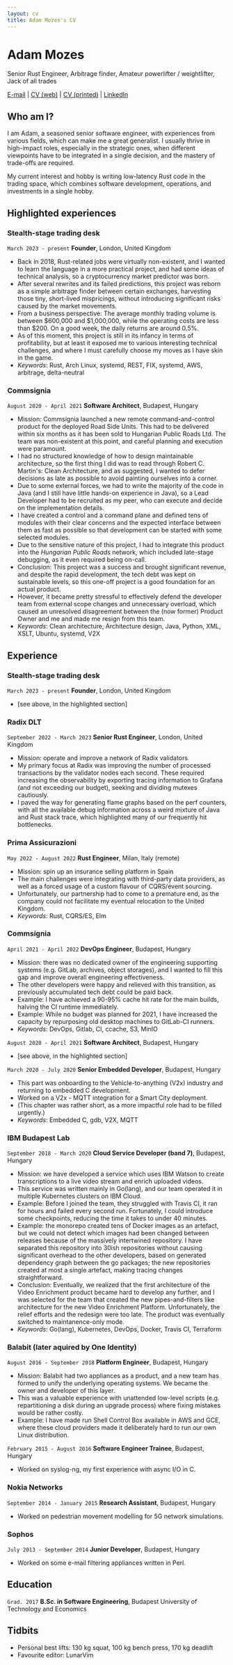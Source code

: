 ```yaml
---
layout: cv
title: Adam Mozes's CV
---
```

# Adam Mozes
Senior Rust Engineer, Arbitrage finder, Amateur powerlifter / weightlifter, Jack of all trades

<div id="webaddress">
<a href="mailto:mozes.adam.istvan@proton.me">E-mail</a>
| <a href="https://nvxxu2i.github.io/markdown-cv">CV (web)</a>
| <a href="javascript:window.print()">CV (printed)</a>
| <a href="https://linkedin.com/in/mozesadamistvan">LinkedIn</a>
</div>

## Who am I?
I am Adam, a seasoned senior software engineer, with experiences from various
fields, which can make me a great generalist.
I usually thrive in high-impact roles, especially in the strategic ones, when
different viewpoints have to be integrated in a single decision, and the
mastery of trade-offs are required.

My current interest and hobby is writing low-latency Rust code in the trading
space, which combines software development, operations, and investments in a
single hobby.

## Highlighted experiences
### Stealth-stage trading desk
`March 2023 - present`
__Founder__, London, United Kingdom

- Back in 2018, Rust-related jobs were virtually non-existent, and I wanted to
  learn the language in a more practical project, and had some ideas of
  technical analysis, so a cryptocurrency market predictor was born.
- After several rewrites and its failed predictions, this project was reborn as
  a simple arbitrage finder between certain exchanges, harvesting those tiny,
  short-lived mispricings, without introducing significant risks caused by the
  market movements.
- From a business perspective: The average monthly trading volume is between
  \$600,000 and \$1,000,000, while the operating costs are less than \$200. On
  a good week, the daily returns are around 0.5%.
- As of this moment, this project is still in its infancy in terms of
  profitability, but at least it exposed me to various interesting technical
  challenges, and where I must carefully choose my moves as I have skin in the
  game.
- _Keywords_: Rust, Arch Linux, systemd, REST, FIX, systemd, AWS, arbitrage,
  delta-neutral

### Commsignia
`August 2020 - April 2021`
__Software Architect__, Budapest, Hungary

- Mission: Commsignia launched a new remote command-and-control product for the
  deployed Road Side Units. This had to be delivered within six months as it
  has been sold to Hungarian Public Roads Ltd. The team was non-existent at
  this point, and careful planning and execution were paramount.
- I had no structured knowledge of how to design maintainable architecture, so
  the first thing I did was to read through Robert C. Martin's: Clean
  Architecture, and as suggested, I wanted to defer decisions as late as
  possible to avoid painting ourselves into a corner.
- Due to some external forces, we had to write the majority of the code in Java
  (and I still have little hands-on experience in Java), so a Lead Developer
  had to be recruited as my peer, who can execute and decide on the
  implementation details.
- I have created a control and a command plane and defined tens of modules with
  their clear concerns and the expected interface between them as fast as
  possible so that development can be started with some selected modules.
- Due to the sensitive nature of this project, I had to integrate this product
  into the _Hungarian Public Roads_ network, which included late-stage
  debugging, as it even required being on-call.
- Conclusion: This project was a success and brought significant revenue, and
  despite the rapid development, the tech debt was kept on sustainable levels,
  so this one-off project is a good foundation for an actual product.
- However, it became pretty stressful to effectively defend the developer team
  from external scope changes and unnecessary overload, which caused an
  unresolved disagreement between the (now former) Product Owner and me and
  made me resign from this team.
- _Keywords_: Clean architecture, Architecture design, Java, Python, XML, XSLT,
  Ubuntu, systemd, V2X

## Experience

### Stealth-stage trading desk
`March 2023 - present`
__Founder__, London, United Kingdom

- \[see above, in the highlighted section\]

### Radix DLT

`September 2022 - March 2023`
__Senior Rust Engineer__, London, United Kingdom

- Mission: operate and improve a network of Radix validators
- My primary focus at Radix was improving the number of processed transactions
  by the validator nodes each second. These required increasing the
  observability by exporting tracing information to Grafana (and not exceeding
  our budget), seeking and dividing mutexes cautiously.
- I paved the way for generating flame graphs based on the perf counters, with
  all the available debug information across a weird mixture of Java and Rust
  stack trace, which highlighted many of our frequently hit bottlenecks.

### Prima Assicurazioni 

`May 2022 - August 2022`
__Rust Engineer__, Milan, Italy (remote)

- Mission: spin up an insurance selling platform in Spain
- The main challenges were integrating with third-party data providers, as well
  as a forced usage of a custom flavour of CQRS/event sourcing.
- Unfortunately, our partnership had to come to a premature end, as the company
  could not facilitate my eventual relocation to the United Kingdom.
- _Keywords_: Rust, CQRS/ES, Elm

### Commsignia

`April 2021 - April 2022`
__DevOps Engineer__, Budapest, Hungary

- Mission: there was no dedicated owner of the engineering supporting systems
  (e.g. GitLab, archives, object storages), and I wanted to fill this gap and
  improve overall engineering effectiveness.
- The other developers were happy and relieved with this transition, as
  previously accumulated tech debt could be paid back.
- Example: I have achieved a 90-95% cache hit rate for the main builds,
  halving the CI runtime immediately.
- Example: While no budget was planned for 2021, I have increased the capacity
  by repurposing old desktop machines to GitLab-CI runners.
- _Keywords_: DevOps, Gitlab, CI, ccache, S3, MinIO

`August 2020 - April 2021`
__Software Architect__, Budapest, Hungary

- \[see above, in the highlighted section\]

`March 2020 - July 2020`
__Senior Embedded Developer__, Budapest, Hungary

- This part was onboarding to the Vehicle-to-anything (V2x) industry
  and returning to embedded C development.
- Worked on a V2x - MQTT integration for a Smart City deployment.
- (This chapter was rather short, as a more impactful role had to be filled urgently.)
- _Keywords_: Embedded C, gdb, V2X, MQTT

### IBM Budapest Lab

`September 2018 - March 2020`
__Cloud Service Developer (band 7)__, Budapest, Hungary
- Mission: we have developed a service which uses IBM Watson to create
  transcriptions to a live video stream and enrich uploaded videos.
- This service was written mainly in Go(lang), and our team operated it in
  multiple Kubernetes clusters on IBM Cloud.
- Example: Before I joined the team, they struggled with Travis CI, it ran for
  hours and failed every second run. Fortunately, I could introduce some
  checkpoints, reducing the time it takes to under 40 minutes.
- Example: the monorepo created tens of Docker images as an artefact,
  but we could not detect which images had been changed between releases
  because of the massively intertwined repository. I have separated this
  repository into 30ish repositories without causing significant overhead to
  the other developers, based on generated dependency graph between the go
  packages; the new repositories created at most a single artefact, making 
  tracing changes straightforward.
- Conclusion: Eventually, we realized that the first architecture of the Video Enrichment
  product became hard to develop any further, and I was selected for the team
  that created the new pipes-and-filters like architecture for the new
  Video Enrichment Platform. Unfortunately, the relief efforts and the redesign were
  too late. The product was eventually switched to maintanence-only mode.
- _Keywords_: Go(lang), Kubernetes, DevOps, Docker, Travis CI, Terraform

### Balabit (later aquired by One Identity)
`August 2016 - September 2018`
__Platform Engineer__, Budapest, Hungary

- Mission: Balabit had two appliances as a product, and a new team has formed
  to unify the underlying operating systems. We became the owner and developer
  of this layer.
- This was a valuable experience with unattended low-level scripts (e.g.
  repartitioning a disk during an upgrade process) where fixing mistakes would
  be rather costly.
- Example: I have made run Shell Control Box available in AWS and GCE, where
  these cloud providers made it deliberately hard to run our own Linux
  distribution.

`February 2015 - August 2016`
__Software Engineer Trainee__, Budapest, Hungary
- Worked on syslog-ng, my first experience with async I/O in C.

### Nokia Networks
`September 2014 - January 2015`
__Research Assistant__, Budapest, Hungary
- Worked on pedestrian movement modelling for 5G network simulations.

### Sophos
`July 2013 - September 2014`
__Junior Developer__, Budapest, Hungary
- Worked on some e-mail filtering appliances written in Perl.

## Education

`Grad. 2017`
__B.Sc. in Software Engineering__, Budapest University of Technology and Economics 

## Tidbits
- Personal best lifts: 130 kg squat, 100 kg bench press, 170 kg deadlift
- Favourite editor: LunarVim
